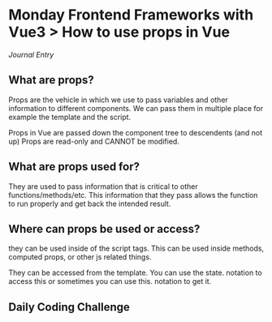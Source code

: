 # Monday Frontend Frameworks with Vue3 > How to use props in Vue
_Journal Entry_

## What are props?
Props are the vehicle in which we use to pass variables and other information to different components. We can pass them in multiple place for example the template and the script. 

Props in Vue are passed down the component tree to descendents (and not up)
Props are read-only and CANNOT be modified. 

## What are props used for?

They are used to pass information that is critical to other functions/methods/etc. This information that they pass allows the function to run properly and get back the intended result. 

## Where can props be used or access?

they can be used inside of the script tags. This can be used inside methods, computed props, or other js related things. 

They can be accessed from the template. You can use the state. notation to access this or sometimes you can use this. notation to get it. 

## Daily Coding Challenge